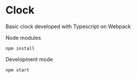 # Clock

Basic clock developed with Typescript on Webpack



Node modules
```
npm install
```

Development mode
```
npm start
```
